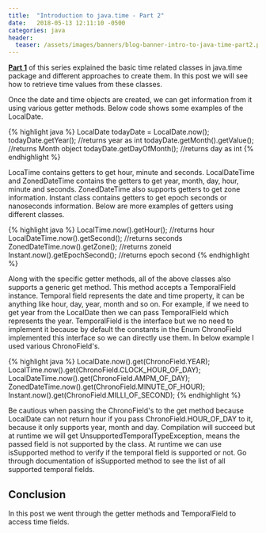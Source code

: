 ```yaml
---
title:  "Introduction to java.time - Part 2"
date:   2018-05-13 12:11:10 -0500
categories: java
header:
  teaser: /assets/images/banners/blog-banner-intro-to-java-time-part2.png
---
```


**[Part 1](/blog/2018/04/18/introduction-to-java-time-part1.html)** of this series explained the basic time related classes in java.time package and different approaches to create them. In this post we will see how to retrieve time values from these classes.

Once the date and time objects are created, we can get information from it using various getter methods. Below code shows some examples of the LocalDate.

{% highlight java %}
LocalDate todayDate = LocalDate.now();
todayDate.getYear(); //returns year as int
todayDate.getMonth().getValue(); //returns Month object
todayDate.getDayOfMonth(); //returns day as int
{% endhighlight %}

LocaTime contains getters to get hour, minute and seconds. LocalDateTime and ZonedDateTime contains the getters to get year, month, day, hour, minute and seconds. ZonedDateTime also supports getters to get zone information. Instant class contains getters to get epoch seconds or nanoseconds information. Below are more examples of getters using different classes.

{% highlight java %}
LocalTime.now().getHour(); //returns hour
LocalDateTime.now().getSecond(); //returns seconds
ZonedDateTime.now().getZone(); //returns zoneid
Instant.now().getEpochSecond(); //returns epoch second
{% endhighlight %}

Along with the specific getter methods, all of the above classes also supports a generic get method. This method accepts a TemporalField instance. Temporal field represents the date and time property, it can be anything like hour, day, year, month and so on. For example, if we need to get year from the LocalDate then we can pass TemporalField which represents the year. TemporalField is the interface but we no need to implement it because by default the constants in the Enum ChronoField implemented this interface so we can directly use them. In below example I used various ChronoField's.

{% highlight java %}
LocalDate.now().get(ChronoField.YEAR);
LocalTime.now().get(ChronoField.CLOCK_HOUR_OF_DAY);
LocalDateTime.now().get(ChronoField.AMPM_OF_DAY); 
ZonedDateTime.now().get(ChronoField.MINUTE_OF_HOUR);
Instant.now().get(ChronoField.MILLI_OF_SECOND);
{% endhighlight %}

Be cautious when passing the ChronoField's to the get method because LocalDate can not return hour if you pass ChronoField.HOUR_OF_DAY to it, because it only supports year, month and day. Compilation will succeed but at runtime we will get UnsupportedTemporalTypeException, means the passed field is not supported by the class. At runtime we can use isSupported method to verify if the temporal field is supported or not. Go through documentation of isSupported method to see the list of all supported temporal fields.

## Conclusion
In this post we went through the getter methods and TemporalField to access time fields.